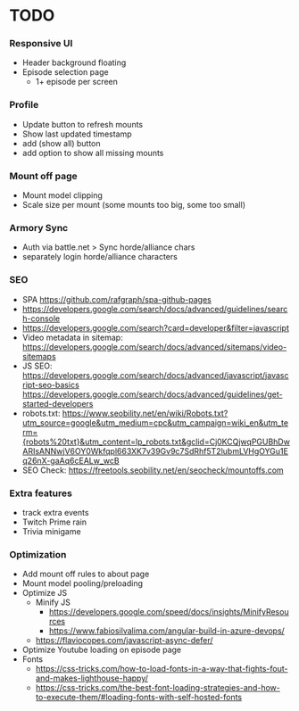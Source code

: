 # TODO

### Responsive UI
* Header background floating
* Episode selection page
    * 1+ episode per screen

### Profile
* Update button to refresh mounts
* Show last updated timestamp
* add (show all) button
* add option to show all missing mounts

### Mount off page
* Mount model clipping
* Scale size per mount (some mounts too big, some too small)

### Armory Sync
* Auth via battle.net > Sync horde/alliance chars
* separately login horde/alliance characters
    
### SEO
* SPA https://github.com/rafgraph/spa-github-pages
* https://developers.google.com/search/docs/advanced/guidelines/search-console
* https://developers.google.com/search?card=developer&filter=javascript
* Video metadata in sitemap: https://developers.google.com/search/docs/advanced/sitemaps/video-sitemaps
* JS SEO: 
    https://developers.google.com/search/docs/advanced/javascript/javascript-seo-basics
    https://developers.google.com/search/docs/advanced/guidelines/get-started-developers
* robots.txt: https://www.seobility.net/en/wiki/Robots.txt?utm_source=google&utm_medium=cpc&utm_campaign=wiki_en&utm_term={robots%20txt}&utm_content=lp_robots.txt&gclid=Cj0KCQjwqPGUBhDwARIsANNwjV6OY0Wkfqpl663XK7v39Gv9c7SdRhf5T2lubmLVHgOYGu1Eq26nX-gaAq6cEALw_wcB
* SEO Check: https://freetools.seobility.net/en/seocheck/mountoffs.com

### Extra features
* track extra events
* Twitch Prime rain
* Trivia minigame

### Optimization
* Add mount off rules to about page
* Mount model pooling/preloading
* Optimize JS
    * Minify JS
        * https://developers.google.com/speed/docs/insights/MinifyResources
        * https://www.fabiosilvalima.com/angular-build-in-azure-devops/
    * https://flaviocopes.com/javascript-async-defer/
* Optimize Youtube loading on episode page
* Fonts
    * https://css-tricks.com/how-to-load-fonts-in-a-way-that-fights-fout-and-makes-lighthouse-happy/
    * https://css-tricks.com/the-best-font-loading-strategies-and-how-to-execute-them/#loading-fonts-with-self-hosted-fonts